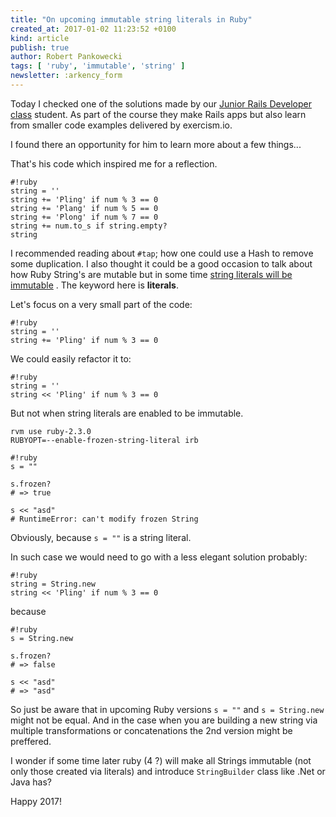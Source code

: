 ```yaml
---
title: "On upcoming immutable string literals in Ruby"
created_at: 2017-01-02 11:23:52 +0100
kind: article
publish: true
author: Robert Pankowecki
tags: [ 'ruby', 'immutable', 'string' ]
newsletter: :arkency_form
---
```


Today I checked one of the solutions made by our [Junior Rails Developer class](/junior-rails-developer/)
student. As part of the course they make Rails apps but also learn from smaller
code examples delivered by exercism.io.

I found there an opportunity for him to learn more about a few things...

<!-- more -->

That's his code which inspired me for a reflection.

```
#!ruby
string = ''
string += 'Pling' if num % 3 == 0
string += 'Plang' if num % 5 == 0
string += 'Plong' if num % 7 == 0
string += num.to_s if string.empty?
string
```

I recommended reading about `#tap`; how one could use a Hash to remove some duplication.
I also thought it could be a good occasion to talk about how Ruby String's are mutable
but in some time [string literals will be immutable](https://bugs.ruby-lang.org/issues/11473)
. The keyword here is **literals**.


Let's focus on a very small part of the code:

```
#!ruby
string = ''
string += 'Pling' if num % 3 == 0
```

We could easily refactor it to:

```
#!ruby
string = ''
string << 'Pling' if num % 3 == 0
```

But not when string literals are enabled to be immutable.

```
rvm use ruby-2.3.0
RUBYOPT=--enable-frozen-string-literal irb
```

```
#!ruby
s = ""

s.frozen?
# => true 

s << "asd"
# RuntimeError: can't modify frozen String
```

Obviously, because `s = ""` is a string literal.

In such case we would need to go with a less elegant solution probably:

```
#!ruby
string = String.new
string << 'Pling' if num % 3 == 0
```

because

```
#!ruby
s = String.new

s.frozen?
# => false

s << "asd"
# => "asd"
```

So just be aware that in upcoming Ruby versions `s = ""` and
`s = String.new` might not be equal. And in the case when you
are building a new string via multiple transformations or
concatenations the 2nd version might be preffered.

I wonder if some time later ruby (4 ?) will make all Strings
immutable (not only those created via literals) and introduce
`StringBuilder` class like .Net or Java has?

Happy 2017!
